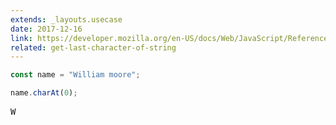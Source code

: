 ```yaml
---
extends: _layouts.usecase
date: 2017-12-16
link: https://developer.mozilla.org/en-US/docs/Web/JavaScript/Reference/Global_Objects/String/charAt
related: get-last-character-of-string
---
```



```javascript
const name = "William moore";

name.charAt(0);
```

<pre class="output">W</pre>
